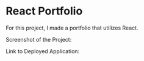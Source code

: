 # React Portfolio

For this project, I made a portfolio that utilizes React.

Screenshot of the Project:

Link to Deployed Application:
